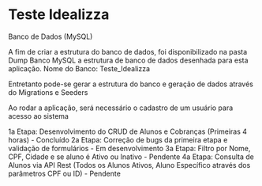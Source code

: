 # Teste Idealizza

Banco de Dados (MySQL)

A fim de criar a estrutura do banco de dados, foi disponibilizado na pasta Dump Banco MySQL a estrutura de banco de dados desenhada para esta aplicação.
Nome do Banco: Teste_Idealizza

Entretanto pode-se gerar a estrutura do banco e geração de dados através do Migrations e Seeders

Ao rodar a aplicação, será necessário o cadastro de um usuário para acesso ao sistema

1a Etapa: Desenvolvimento do CRUD de Alunos e Cobranças (Primeiras 4 horas) - Concluído
2a Etapa: Correção de bugs da primeira etapa e validação de formulários - Em desenvolvimento
3a Etapa: Filtro por Nome, CPF, Cidade e se aluno é Ativo ou Inativo - Pendente
4a Etapa: Consulta de Alunos via API Rest (Todos os Alunos Ativos, Aluno Específico através dos parâmetros CPF ou ID) - Pendente 


